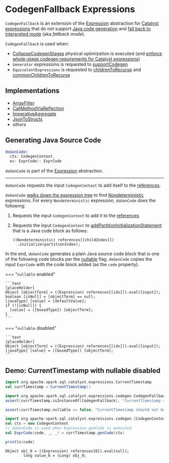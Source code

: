 # CodegenFallback Expressions

`CodegenFallback` is an extension of the [Expression](Expression.md) abstraction for [Catalyst expressions](#implementations) that do not support [Java code generation](../whole-stage-code-generation/index.md) and [fall back to interpreted mode](#doGenCode) (aka _fallback mode_).

`CodegenFallback` is used when:

* [CollapseCodegenStages](../physical-optimizations/CollapseCodegenStages.md) physical optimization is executed (and [enforce whole-stage codegen requirements for Catalyst expressions](../physical-optimizations/CollapseCodegenStages.md#supportCodegen-Expression))
* `Generator` expressions is requested to [supportCodegen](Generator.md#supportCodegen)
* `EquivalentExpressions` is requested to [childrenToRecurse](../EquivalentExpressions.md#childrenToRecurse) and [commonChildrenToRecurse](../EquivalentExpressions.md#commonChildrenToRecurse)

## Implementations

* [ArrayFilter](ArrayFilter.md)
* [CallMethodViaReflection](CallMethodViaReflection.md)
* [ImperativeAggregate](ImperativeAggregate.md)
* [JsonToStructs](JsonToStructs.md)
* _others_

## <span id="doGenCode"> Generating Java Source Code

```scala
doGenCode(
  ctx: CodegenContext,
  ev: ExprCode): ExprCode
```

`doGenCode` is part of the [Expression](Expression.md#doGenCode) abstraction.

---

`doGenCode` requests the input `CodegenContext` to add itself to the [references](../whole-stage-code-generation/CodegenContext.md#references).

`doGenCode` [walks down the expression tree](../catalyst/TreeNode.md#foreach) to find [Nondeterministic](Nondeterministic.md) expressions. For every `Nondeterministic` expression, `doGenCode` does the following:

1. Requests the input `CodegenContext` to add it to the [references](../whole-stage-code-generation/CodegenContext.md#references)

1. Requests the input `CodegenContext` to [addPartitionInitializationStatement](../whole-stage-code-generation/CodegenContext.md#addPartitionInitializationStatement) that is a Java code block as follows:

    ```text
    ((Nondeterministic) references[[childIndex]])
      .initialize(partitionIndex);
    ```

In the end, `doGenCode` generates a plain Java source code block that is one of the following code blocks per the [nullable](Expression.md#nullable) flag. `doGenCode` copies the input `ExprCode` with the code block added (as the `code` property).

=== "`nullable` enabled"

    ```text
    [placeHolder]
    Object [objectTerm] = ((Expression) references[[idx]]).eval([input]);
    boolean [isNull] = [objectTerm] == null;
    [javaType] [value] = [defaultValue];
    if (![isNull]) {
      [value] = ([boxedType]) [objectTerm];
    }
    ```

=== "`nullable` disabled"

    ```text
    [placeHolder]
    Object [objectTerm] = ((Expression) references[[idx]]).eval([input]);
    [javaType] [value] = ([boxedType]) [objectTerm];
    ```

## <span id="demo"> Demo: CurrentTimestamp with nullable disabled

```scala
import org.apache.spark.sql.catalyst.expressions.CurrentTimestamp
val currTimestamp = CurrentTimestamp()

import org.apache.spark.sql.catalyst.expressions.codegen.CodegenFallback
assert(currTimestamp.isInstanceOf[CodegenFallback], "CurrentTimestamp should be a CodegenFallback")

assert(currTimestamp.nullable == false, "CurrentTimestamp should not be nullable")
```

```scala
import org.apache.spark.sql.catalyst.expressions.codegen.{CodegenContext, ExprCode}
val ctx = new CodegenContext
// doGenCode is used when Expression.genCode is executed
val ExprCode(code, _, _) = currTimestamp.genCode(ctx)
```

```scala
println(code)
```

```text
Object obj_0 = ((Expression) references[0]).eval(null);
        long value_0 = (Long) obj_0;
```
